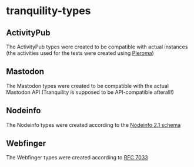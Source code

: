 # tranquility-types

## ActivityPub

The ActivityPub types were created to be compatible with actual instances (the activities used for the tests were created using [Pleroma](https://pleroma.social))

## Mastodon

The Mastodon types were created to be compatible with the actual Mastodon API (Tranquility is supposed to be API-compatible afterall!)

## Nodeinfo

The Nodeinfo types were created according to the [Nodeinfo 2.1 schema](https://github.com/jhass/nodeinfo/blob/1fcd229a84031253eb73a315e89d3f7f13f117b4/schemas/2.1/schema.json)

## Webfinger

The Webfinger types were created according to [RFC 7033](https://tools.ietf.org/html/rfc7033)
